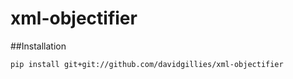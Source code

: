 # xml-objectifier

##Installation

    pip install git+git://github.com/davidgillies/xml-objectifier
